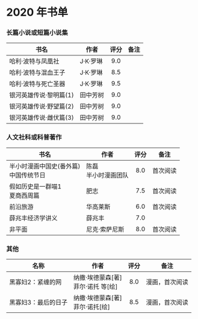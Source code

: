 # 2020 年书单

### 长篇小说或短篇小说集
| 书名 | 作者 | 评分 | 备注 |
| --- | --- | :---: | --- |
| 哈利·波特与凤凰社 | J·K·罗琳 | 9.0 | |
| 哈利·波特与混血王子 | J·K·罗琳 | 8.5 | |
| 哈利·波特与死亡圣器 | J·K·罗琳 | 9.5 | |
| 银河英雄传说·黎明篇(1) | 田中芳树 | 9.0 |  |
| 银河英雄传说·野望篇(2) | 田中芳树 | 9.0 |  |
| 银河英雄传说·雌伏篇(3) | 田中芳树 | 9.0 |  |


### 人文社科或科普著作
| 书名 | 作者 | 评分 | 备注 |
| --- | --- | :---: | --- |
| 半小时漫画中国史(番外篇)<br>中国传统节日 | 陈磊<br>半小时漫画团队 | 8.0 | 首次阅读 |
| 假如历史是一群喵1<br>夏商西周篇 | 肥志 | 7.5 | 首次阅读 |
| 前沿旅游 | 华高莱斯 | 6.0 | 首次阅读 |
| 薛兆丰经济学讲义 | 薛兆丰 | 7.0 | |
| 非平面 | 尼克·索萨尼斯 | 8.0 | 首次阅读 |


### 其他
| 名称 | 作者 | 评分 | 备注 |
| --- | --- | :---: | --- |
| 黑寡妇2：紧缠的网 | 纳撒·埃德蒙森[著] <br> 菲尔·诺托 等[绘] | 8.0 | 漫画，首次阅读 |
| 黑寡妇3：最后的日子 | 纳撒·埃德蒙森[著] <br> 菲尔·诺托[绘] | 8.5 | 漫画，首次阅读 |
